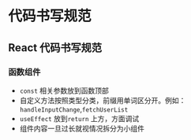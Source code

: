 # 代码书写规范

## React 代码书写规范

### 函数组件

- `const`  相关参数放到函数顶部
- 自定义方法按照类型分类，前缀用单词区分开。例如： `handleInputChange`,`fetchUserList`
- `useEffect` 放到`return` 上方，方面调试
- 组件内容一旦过长就视情况拆分为小组件

